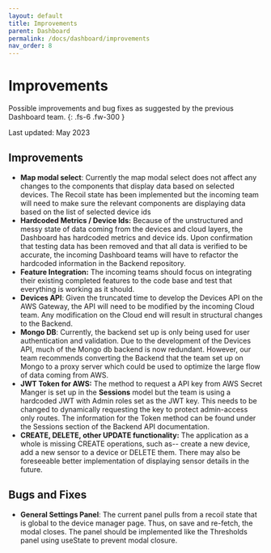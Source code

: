 ```yaml
---
layout: default
title: Improvements
parent: Dashboard
permalink: /docs/dashboard/improvements
nav_order: 8
---
```


# Improvements
Possible improvements and bug fixes as suggested by the previous Dashboard team.
{: .fs-6 .fw-300 }

Last updated: May 2023

## Improvements
- **Map modal select**: Currently the map modal select does not affect any changes to the components that display data based on selected devices. The Recoil state has been implemented but the incoming team will need to make sure the relevant components are displaying data based on the list of selected device ids
- **Hardcoded Metrics / Device Ids:** Because of the unstructured and messy state of data coming from the devices and cloud layers, the Dashboard has hardcoded metrics and device ids. Upon confirmation that testing data has been removed and that all data is verified to be accurate, the incoming Dashboard teams will have to refactor the hardcoded information in the Backend repository.
- **Feature Integration:** The incoming teams should focus on integrating their existing completed features to the code base and test that everything is working as it should.
- **Devices API**: Given the truncated time to develop the Devices API on the AWS Gateway, the API will need to be modified by the incoming Cloud team. Any modification on the Cloud end will result in structural changes to the Backend.
- **Mongo DB**: Currently, the backend set up is only being used for user authentication and validation. Due to the development of the Devices API, much of the Mongo db backend is now redundant. However, our team recommends converting the Backend that the team set up on Mongo to a proxy server which could be used to optimize the large flow of data coming from AWS.
- **JWT Token for AWS:** The method to request a API key from AWS Secret Manger is set up in the **Sessions** model but the team is using a hardcoded JWT with Admin roles set as the JWT key. This needs to be changed to dynamically requesting the key to protect admin-access only routes. The information for the Token method can be found under the Sessions section of the Backend API documentation.
- **CREATE, DELETE, other UPDATE functionality:** The application as a whole is missing CREATE operations, such as-- create a new device, add a new sensor to a device or DELETE them. There may also be foreseeable better implementation of displaying sensor details in the future.

## Bugs and Fixes
- **General Settings Panel**: The current panel pulls from a recoil state that is global to the device manager page. Thus, on save and re-fetch, the modal closes. The panel should be implemented like the Thresholds panel using useState to prevent modal closure.